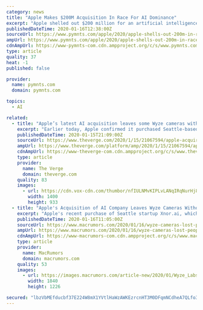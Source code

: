 ```yaml
---
category: news
title: "Apple Makes $200M Acquisition In Race For AI Dominance"
excerpt: "Apple shelled out $200 million for an artificial intelligence (AI) startup that makes smart devices smarter, topping bids by Microsoft, Amazon and Intel, according to reports on Thursday, (Jan. 16), citing sources. The iPhone maker purchased the two-year-old Seattle-based AI firm Xnor, which develops low-power edge-based AI. The machine ..."
publishedDateTime: 2020-01-16T12:38:00Z
sourceUrl: https://www.pymnts.com/apple/2020/apple-shells-out-200m-in-race-for-ai-dominance/
ampUrl: https://www.pymnts.com/apple/2020/apple-shells-out-200m-in-race-for-ai-dominance/amp/
cdnAmpUrl: https://www-pymnts-com.cdn.ampproject.org/c/s/www.pymnts.com/apple/2020/apple-shells-out-200m-in-race-for-ai-dominance/amp/
type: article
quality: 37
heat: -1
published: false

provider:
  name: pymnts.com
  domain: pymnts.com

topics:
  - AI

related:
  - title: "Apple’s latest AI acquisition leaves some Wyze cameras without people detection"
    excerpt: "Earlier today, Apple confirmed it purchased Seattle-based AI company Xnor.ai (via MacRumors). Acquisitions at Apple’s scale happen frequently, though rarely do they impact everyday people on the day of their announcement. This one is different. Cameras from fellow Seattle-based company Wyze, including the Wyze Cam V2 and Wyze Cam Pan ..."
    publishedDateTime: 2020-01-15T21:09:00Z
    sourceUrl: https://www.theverge.com/2020/1/15/21067594/apple-acquires-xnor-ai-wyze-camera-people-detection-feature
    ampUrl: https://www.theverge.com/platform/amp/2020/1/15/21067594/apple-acquires-xnor-ai-wyze-camera-people-detection-feature
    cdnAmpUrl: https://www-theverge-com.cdn.ampproject.org/c/s/www.theverge.com/platform/amp/2020/1/15/21067594/apple-acquires-xnor-ai-wyze-camera-people-detection-feature
    type: article
    provider:
      name: The Verge
      domain: theverge.com
    quality: 83
    images:
      - url: https://cdn.vox-cdn.com/thumbor/nfIULNMvKIPLvLANqIRqNurHj8g=/0x0:1599x1066/1400x933/filters:focal(673x406:927x660):no_upscale()/cdn.vox-cdn.com/uploads/chorus_image/image/66109524/Wyze_Labs_Inc_WyzeCam.0.jpg
        width: 1400
        height: 933
  - title: "Apple's Acquisition of AI Company Leaves Wyze Cameras Without People Detection"
    excerpt: "Apple's recent purchase of Seattle startup Xnor.ai, which specializes in on-device artificial intelligence, appears to have had a knock-on effect on home security cameras made by Wyze, another Seattle-based company. The Verge reports that the Wyze Cam V2 and Wyze Cam Pan rely on Xnor.ai's on-device people detection, but now that Apple owns the ..."
    publishedDateTime: 2020-01-16T11:05:00Z
    sourceUrl: https://www.macrumors.com/2020/01/16/wyze-cameras-lost-people-detection-apple-xnor/
    ampUrl: https://www.macrumors.com/2020/01/16/wyze-cameras-lost-people-detection-apple-xnor/amp/
    cdnAmpUrl: https://www-macrumors-com.cdn.ampproject.org/c/s/www.macrumors.com/2020/01/16/wyze-cameras-lost-people-detection-apple-xnor/amp/
    type: article
    provider:
      name: MacRumors
      domain: macrumors.com
    quality: 53
    images:
      - url: https://images.macrumors.com/article-new/2020/01/Wyze_Labs_Inc_WyzeCam.0.jpg?retina
        width: 1840
        height: 1226

secured: "lbzVbMEfducbf37E224W8mX1YVtlHaWzAWKEzrcnHT3M0DFqmNCdheA7QLfo3ly1gimtCHgVRuTnYPE81KmK6EZ2cUhNZNJpdelUIu06ByEIBQGNQqZtAIq1T4a79pE7MhACA/J4OQ/ZIzxmgkfrOAfTdwvmtQDzrdD8CVMExugFMsdU9HUnyLxDutPDHrtkBMtOmuitY3nq+6iOBaoDK+Tb5rz1DlHQDtFcxxV9lt+Ksg0rlgPoE5DIzzKyv6n9HmOaXsSzNW807o0AMFS+hgJRFxHXoYOeTI0XcSocRar9SgUr5q0D05DztzoE+tqSZsmRL57+Cf0JpGZF29pn9tbFzWDNSYAEAC9wHGGGwNYRSGIwrOtindknfdqLDOQEmzODAIzu6+HjxHKkrxxugU7cnNYkLLJtyFGZlWC3mJ0vEfnb/0jfNcUP11ibGyb+Jv1zRTyFwOaVWG8kFW9vKQ==;zRTIpX7HImQyk5qjiT43PA=="
---
```



